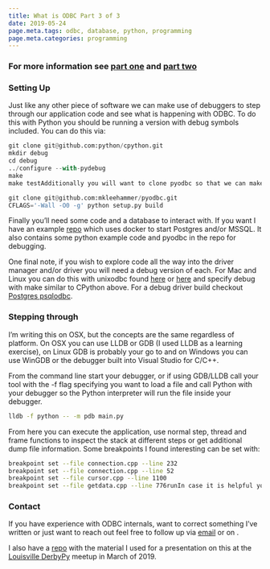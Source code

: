 ```yaml
---
title: What is ODBC Part 3 of 3
date: 2019-05-24
page.meta.tags: odbc, database, python, programming
page.meta.categories: programming
---
```


### For more information see [part one](https://burningdaylight.io/posts/what-is-odbc/) and [part two](https://burningdaylight.io/posts/what-is-odbc-pt2/)

### Setting Up

Just like any other piece of software we can make use of debuggers to step through our application code and see what is
happening with ODBC. To do this with Python you should be running a version with debug symbols included. You can do this
via:

```python
git clone git@github.com:python/cpython.git
mkdir debug
cd debug
../configure --with-pydebug
make
make testAdditionally you will want to clone pyodbc so that we can make use of symbols.

git clone git@github.com:mkleehammer/pyodbc.git
CFLAGS='-Wall -O0 -g' python setup.py build
```

Finally you’ll need some code and a database to interact with. If you want I have an
example [repo](https://gitlab.com/n0mn0m/what-is-odbc) which uses docker to start Postgres and/or MSSQL. It also
contains some python example code and pyodbc in the repo for debugging.

One final note, if you wish to explore code all the way into the driver manager and/or driver you will need a debug
version of each. For Mac and Linux you can do this with unixodbc found [here](http://www.unixodbc.org/)
or [here](https://github.com/lurcher/unixODBC) and specify debug with make similar to CPython above. For a debug driver
build checkout [Postgres psqlodbc](https://odbc.postgresql.org/).

### Stepping through

I’m writing this on OSX, but the concepts are the same regardless of platform. On OSX you can use LLDB or GDB (I used
LLDB as a learning exercise), on Linux GDB is probably your go to and on Windows you can use WinGDB or the debugger
built into Visual Studio for C/C++.

From the command line start your debugger, or if using GDB/LLDB call your tool with the -f flag specifying you want to
load a file and call Python with your debugger so the Python interpreter will run the file inside your debugger.

```bash
lldb -f python -- -m pdb main.py
```

From here you can execute the application, use normal step, thread and frame functions to inspect the stack at different
steps or get additional dump file information. Some breakpoints I found interesting can be set with:

```bash
breakpoint set --file connection.cpp --line 232
breakpoint set --file connection.cpp --line 52
breakpoint set --file cursor.cpp --line 1100
breakpoint set --file getdata.cpp --line 776runIn case it is helpful you can find an lldb to gdb map [here](https://lldb.llvm.org/use/map.html).
```

### Contact

If you have experience with ODBC internals, want to correct something I’ve written or just want to reach out feel free
to follow up via [email](mailto:alexander.hagerman@icloud.com) or on .

I also have a [repo](https://github.com/n0mn0m/presentations) with the material I used for a presentation on this at
the [Louisville DerbyPy](https://www.meetup.com/derbypy/) meetup in March of 2019.

